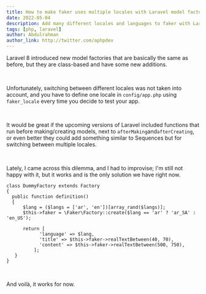 ```yaml
---
title: How to make faker uses multiple locales with Laravel model factories
date: 2022-05-04
description: Add many different locales and languages to faker with Laravel new model factories
tags: [php, laravel]
author: Abdulrahman
author_link: http://twitter.com/aphpdev
---
```


Laravel 8 introduced new model factories that are basically the same as before, but they are class-based and have some new additions.

<br>

Unfortunately, switching between different locales was not taken into account, and you have to define one locale in `config/app.php` using `faker_locale` every time you decide to test your app.

<br>

It would be great if the upcoming versions of Laravel included functions that run before making/creating models, next to `afterMaking`and`afterCreating`, or even better they could add something similar to Sequences but for switching between multiple locales.

<br>

Lately, I came across this dilemma, and I had to improvise; I'm still not happy with it, but it works and is the only solution we have right now.

```
class DummyFactory extends Factory
{
  public function definition()
  {
      $lang = ($langs = ['ar', 'en'])[array_rand($langs)];
      $this->faker = \Faker\Factory::create($lang == 'ar' ? 'ar_SA' : 'en_US');

      return [
            'language' => $lang,
            'title' => $this->faker->realTextBetween(40, 70),
            'content' => $this->faker->realTextBetween(500, 750),
          ];
   }
}
```

<br>

And voilà, it works for now.
